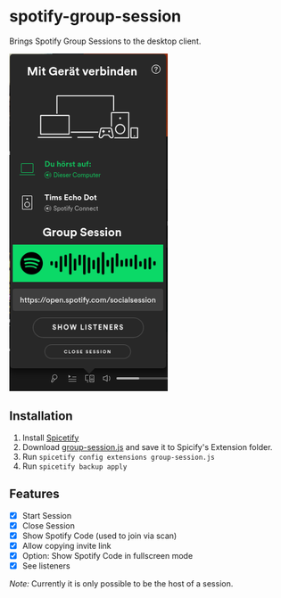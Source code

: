 # spotify-group-session
Brings Spotify Group Sessions to the desktop client.

![Preview](preview.png)

## Installation
1. Install [Spicetify](https://github.com/khanhas/spicetify-cli)
2. Download [group-session.js](https://github.com/timll/spotify-group-session/blob/main/src/group-session.js) and save it to Spicify's Extension folder.
3. Run `spicetify config extensions group-session.js`
4. Run `spicetify backup apply`

## Features

- [x] Start Session
- [x] Close Session
- [x] Show Spotify Code (used to join via scan)
- [x] Allow copying invite link
- [x] Option: Show Spotify Code in fullscreen mode
- [x] See listeners

*Note:* Currently it is only possible to be the host of a session.

